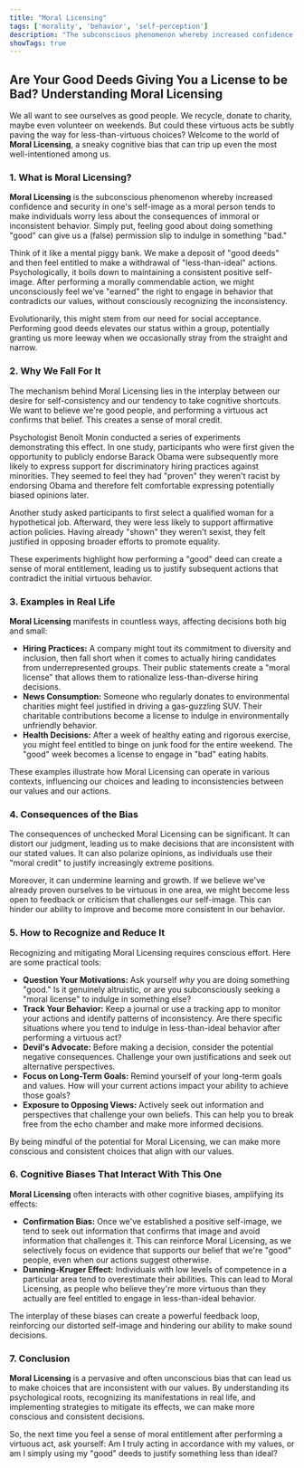 ```yaml
---
title: "Moral Licensing"
tags: ['morality', 'behavior', 'self-perception']
description: "The subconscious phenomenon whereby increased confidence and security in one's self-image tends to make individuals worry less about the consequences of immoral behavior."
showTags: true
---
```


## Are Your Good Deeds Giving You a License to be Bad? Understanding Moral Licensing

We all want to see ourselves as good people. We recycle, donate to charity, maybe even volunteer on weekends. But could these virtuous acts be subtly paving the way for less-than-virtuous choices? Welcome to the world of **Moral Licensing**, a sneaky cognitive bias that can trip up even the most well-intentioned among us.

### 1. What is Moral Licensing?

**Moral Licensing** is the subconscious phenomenon whereby increased confidence and security in one's self-image as a moral person tends to make individuals worry less about the consequences of immoral or inconsistent behavior. Simply put, feeling good about doing something "good" can give us a (false) permission slip to indulge in something "bad."

Think of it like a mental piggy bank. We make a deposit of "good deeds" and then feel entitled to make a withdrawal of "less-than-ideal" actions. Psychologically, it boils down to maintaining a consistent positive self-image. After performing a morally commendable action, we might unconsciously feel we've "earned" the right to engage in behavior that contradicts our values, without consciously recognizing the inconsistency.

Evolutionarily, this might stem from our need for social acceptance. Performing good deeds elevates our status within a group, potentially granting us more leeway when we occasionally stray from the straight and narrow.

### 2. Why We Fall For It

The mechanism behind Moral Licensing lies in the interplay between our desire for self-consistency and our tendency to take cognitive shortcuts. We want to believe we're good people, and performing a virtuous act confirms that belief. This creates a sense of moral credit.

Psychologist Benoît Monin conducted a series of experiments demonstrating this effect. In one study, participants who were first given the opportunity to publicly endorse Barack Obama were subsequently more likely to express support for discriminatory hiring practices against minorities. They seemed to feel they had "proven" they weren't racist by endorsing Obama and therefore felt comfortable expressing potentially biased opinions later.

Another study asked participants to first select a qualified woman for a hypothetical job. Afterward, they were less likely to support affirmative action policies. Having already "shown" they weren't sexist, they felt justified in opposing broader efforts to promote equality.

These experiments highlight how performing a "good" deed can create a sense of moral entitlement, leading us to justify subsequent actions that contradict the initial virtuous behavior.

### 3. Examples in Real Life

**Moral Licensing** manifests in countless ways, affecting decisions both big and small:

*   **Hiring Practices:** A company might tout its commitment to diversity and inclusion, then fall short when it comes to actually hiring candidates from underrepresented groups. Their public statements create a "moral license" that allows them to rationalize less-than-diverse hiring decisions.
*   **News Consumption:** Someone who regularly donates to environmental charities might feel justified in driving a gas-guzzling SUV. Their charitable contributions become a license to indulge in environmentally unfriendly behavior.
*   **Health Decisions:** After a week of healthy eating and rigorous exercise, you might feel entitled to binge on junk food for the entire weekend. The "good" week becomes a license to engage in "bad" eating habits.

These examples illustrate how Moral Licensing can operate in various contexts, influencing our choices and leading to inconsistencies between our values and our actions.

### 4. Consequences of the Bias

The consequences of unchecked Moral Licensing can be significant. It can distort our judgment, leading us to make decisions that are inconsistent with our stated values. It can also polarize opinions, as individuals use their "moral credit" to justify increasingly extreme positions.

Moreover, it can undermine learning and growth. If we believe we've already proven ourselves to be virtuous in one area, we might become less open to feedback or criticism that challenges our self-image. This can hinder our ability to improve and become more consistent in our behavior.

### 5. How to Recognize and Reduce It

Recognizing and mitigating Moral Licensing requires conscious effort. Here are some practical tools:

*   **Question Your Motivations:** Ask yourself *why* you are doing something "good." Is it genuinely altruistic, or are you subconsciously seeking a "moral license" to indulge in something else?
*   **Track Your Behavior:** Keep a journal or use a tracking app to monitor your actions and identify patterns of inconsistency. Are there specific situations where you tend to indulge in less-than-ideal behavior after performing a virtuous act?
*   **Devil's Advocate:** Before making a decision, consider the potential negative consequences. Challenge your own justifications and seek out alternative perspectives.
*   **Focus on Long-Term Goals:** Remind yourself of your long-term goals and values. How will your current actions impact your ability to achieve those goals?
*   **Exposure to Opposing Views:** Actively seek out information and perspectives that challenge your own beliefs. This can help you to break free from the echo chamber and make more informed decisions.

By being mindful of the potential for Moral Licensing, we can make more conscious and consistent choices that align with our values.

### 6. Cognitive Biases That Interact With This One

**Moral Licensing** often interacts with other cognitive biases, amplifying its effects:

*   **Confirmation Bias:** Once we've established a positive self-image, we tend to seek out information that confirms that image and avoid information that challenges it. This can reinforce Moral Licensing, as we selectively focus on evidence that supports our belief that we're "good" people, even when our actions suggest otherwise.
*   **Dunning-Kruger Effect:** Individuals with low levels of competence in a particular area tend to overestimate their abilities. This can lead to Moral Licensing, as people who believe they're more virtuous than they actually are feel entitled to engage in less-than-ideal behavior.

The interplay of these biases can create a powerful feedback loop, reinforcing our distorted self-image and hindering our ability to make sound decisions.

### 7. Conclusion

**Moral Licensing** is a pervasive and often unconscious bias that can lead us to make choices that are inconsistent with our values. By understanding its psychological roots, recognizing its manifestations in real life, and implementing strategies to mitigate its effects, we can make more conscious and consistent decisions.

So, the next time you feel a sense of moral entitlement after performing a virtuous act, ask yourself: Am I truly acting in accordance with my values, or am I simply using my "good" deeds to justify something less than ideal?

